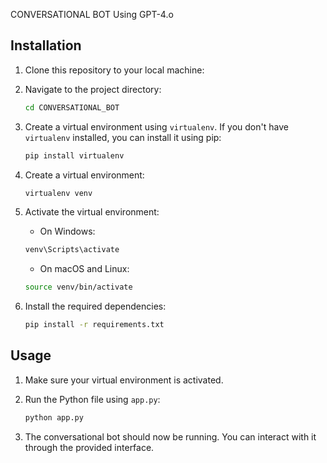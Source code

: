CONVERSATIONAL BOT Using GPT-4.o

## Installation

1. Clone this repository to your local machine:

2. Navigate to the project directory:

   ```bash
   cd CONVERSATIONAL_BOT
   ```

3. Create a virtual environment using `virtualenv`. If you don't have `virtualenv` installed, you can install it using pip:

   ```bash
   pip install virtualenv
   ```

4. Create a virtual environment:

   ```bash
   virtualenv venv
   ```

5. Activate the virtual environment:

   - On Windows:

   ```bash
   venv\Scripts\activate
   ```

   - On macOS and Linux:

   ```bash
   source venv/bin/activate
   ```

6. Install the required dependencies:

   ```bash
   pip install -r requirements.txt
   ```

## Usage

1. Make sure your virtual environment is activated.

2. Run the Python file using `app.py`:

   ```bash
   python app.py
   ```

3. The conversational bot should now be running. You can interact with it through the provided interface.
